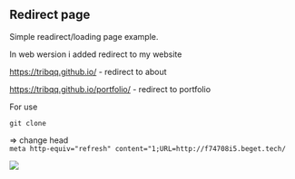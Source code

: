 ## Redirect page

<p>Simple readirect/loading page example.</p>

<p>In web wersion i added redirect to my website</p>
<p>
<a href="https://tribqq.github.io/">https://tribqq.github.io/</a>  - redirect to about</p>
<a href="https://tribqq.github.io/portfolio/">https://tribqq.github.io/portfolio/</a>  - redirect to portfolio</p>



For use

``` git clone ```

=> change head  
```meta http-equiv="refresh" content="1;URL=http://f74708i5.beget.tech/```


<img src="assets/description/loading.gif">